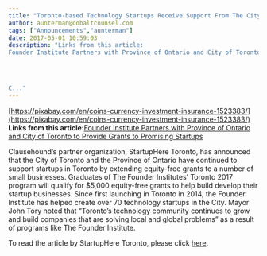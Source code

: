 ```yaml
---
title: "Toronto-based Technology Startups Receive Support From The City of Toronto and Province of Ontario!"
author: aunterman@cobaltcounsel.com
tags: ["Announcements","aunterman"]
date: 2017-05-01 10:59:03
description: "Links from this article:
Founder Institute Partners with Province of Ontario and City of Toronto to Provide Grants to Promising Startups



 
C..."
---
```


[https://pixabay.com/en/coins-currency-investment-insurance-1523383/](https://pixabay.com/en/coins-currency-investment-insurance-1523383/)
**Links from this article:**[Founder Institute Partners with Province of Ontario and City of Toronto to Provide Grants to Promising Startups](http://startupheretoronto.com/toronto-news/founder-institute-partners-with-province-of-ontario-and-city-of-toronto-to-provide-grants-to-promising-startups/)

 

Clausehound’s partner organization, StartupHere Toronto, has announced that the City of Toronto and the Province of Ontario have continued to support startups in Toronto by extending equity-free grants to a number of small businesses. Graduates of The Founder Institutes’ Toronto 2017 program will qualify for $5,000 equity-free grants to help build develop their startup businesses. Since first launching in Toronto in 2014, the Founder Institute has helped create over 70 technology startups in the City. Mayor John Tory noted that “Toronto’s technology community continues to grow and build companies that are solving local and global problems” as a result of programs like The Founder Institute. 

To read the article by StartupHere Toronto, please click [here](http://startupheretoronto.com/toronto-news/founder-institute-partners-with-province-of-ontario-and-city-of-toronto-to-provide-grants-to-promising-startups/). 